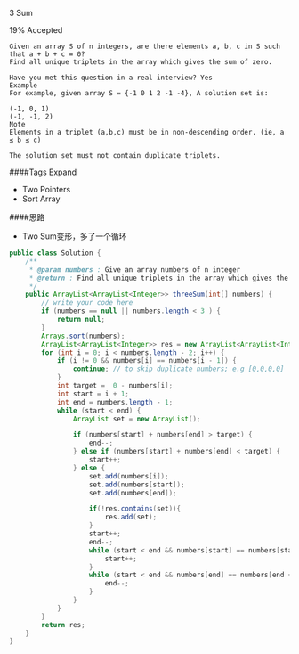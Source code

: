 3 Sum

19% Accepted

	Given an array S of n integers, are there elements a, b, c in S such that a + b + c = 0?
    Find all unique triplets in the array which gives the sum of zero.

	Have you met this question in a real interview? Yes
	Example
	For example, given array S = {-1 0 1 2 -1 -4}, A solution set is:

	(-1, 0, 1)
	(-1, -1, 2)
	Note
	Elements in a triplet (a,b,c) must be in non-descending order. (ie, a ≤ b ≤ c)

	The solution set must not contain duplicate triplets.

####Tags Expand
- Two Pointers
- Sort Array

####思路
- Two Sum变形，多了一个循环

```java
public class Solution {
    /**
     * @param numbers : Give an array numbers of n integer
     * @return : Find all unique triplets in the array which gives the sum of zero.
     */
    public ArrayList<ArrayList<Integer>> threeSum(int[] numbers) {
        // write your code here
        if (numbers == null || numbers.length < 3 ) {
            return null;
        }
        Arrays.sort(numbers);
        ArrayList<ArrayList<Integer>> res = new ArrayList<ArrayList<Integer>>();
        for (int i = 0; i < numbers.length - 2; i++) {
            if (i != 0 && numbers[i] == numbers[i - 1]) {
				continue; // to skip duplicate numbers; e.g [0,0,0,0]
			}
            int target =  0 - numbers[i];
            int start = i + 1;
            int end = numbers.length - 1;
            while (start < end) {
                ArrayList set = new ArrayList();

                if (numbers[start] + numbers[end] > target) {
                    end--;
                } else if (numbers[start] + numbers[end] < target) {
                    start++;
                } else {
                    set.add(numbers[i]);
                    set.add(numbers[start]);
                    set.add(numbers[end]);

                    if(!res.contains(set)){
                        res.add(set);
                    }
                    start++;
                    end--;
                    while (start < end && numbers[start] == numbers[start - 1]){
                        start++;
                    }
                    while (start < end && numbers[end] == numbers[end + 1]) {
                        end--;
                    }
                }
            }
        }
        return res;
    }
}

```
